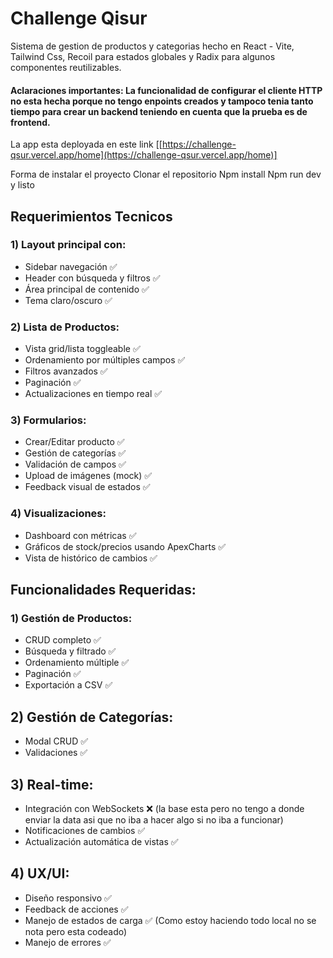 
# Challenge Qisur

Sistema de gestion de productos y categorias hecho en React - Vite, Tailwind Css, Recoil para estados globales y Radix para algunos componentes reutilizables.

#### Aclaraciones importantes: La funcionalidad de configurar el cliente HTTP no esta hecha porque no tengo enpoints creados y tampoco tenia tanto tiempo para crear un backend teniendo en cuenta que la prueba es de frontend.
La app esta deployada en este link [[https://challenge-qsur.vercel.app/home](https://challenge-qsur.vercel.app/home)]

Forma de instalar el proyecto
Clonar el repositorio
Npm install
Npm run dev y listo

## Requerimientos Tecnicos
###  1) Layout principal con:
- Sidebar navegación ✅
- Header con búsqueda y filtros ✅
- Área principal de contenido ✅
- Tema claro/oscuro ✅
### 2) Lista de Productos:
- Vista grid/lista toggleable ✅
-  Ordenamiento por múltiples campos ✅
- Filtros avanzados ✅
- Paginación ✅
- Actualizaciones en tiempo real ✅
### 3) Formularios:
- Crear/Editar producto ✅
- Gestión de categorías ✅
- Validación de campos ✅
- Upload de imágenes (mock) ✅
- Feedback visual de estados ✅
### 4) Visualizaciones:
- Dashboard con métricas ✅
- Gráficos de stock/precios usando ApexCharts ✅
- Vista de histórico de cambios ✅

## Funcionalidades Requeridas:

### 1) Gestión de Productos:
- CRUD completo ✅
- Búsqueda y filtrado ✅
- Ordenamiento múltiple ✅
- Paginación ✅
- Exportación a CSV ✅

## 2) Gestión de Categorías:
- Modal CRUD ✅
- Validaciones ✅
## 3) Real-time:
- Integración con WebSockets ❌ (la base esta pero no tengo a donde enviar la data asi que no iba a hacer algo si no iba a funcionar)
- Notificaciones de cambios ✅
- Actualización automática de vistas ✅
## 4) UX/UI:
- Diseño responsivo ✅
- Feedback de acciones ✅
- Manejo de estados de carga ✅ (Como estoy haciendo todo local no se nota pero esta codeado)
- Manejo de errores ✅
